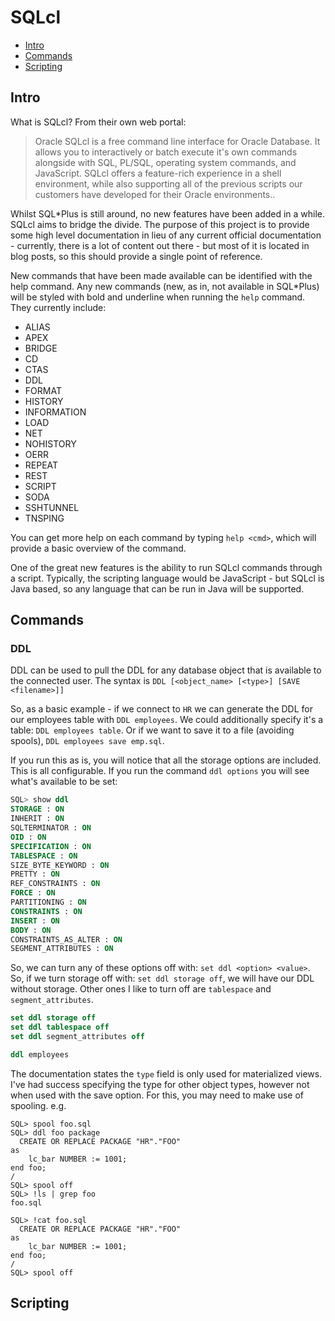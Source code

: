 # SQLcl

* [Intro](#Intro)
* [Commands](#Commands)
* [Scripting](#Scripting)

## Intro

What is SQLcl? From their own web portal:

> Oracle SQLcl is a free command line interface for Oracle Database. It allows you to interactively or batch execute it's own commands alongside with SQL, PL/SQL, operating system commands, and JavaScript. SQLcl offers a feature-rich experience in a shell environment, while also supporting all of the previous scripts our customers have developed for their Oracle environments..

Whilst SQL*Plus is still around, no new features have been added in a while. SQLcl aims to bridge the divide. The purpose of this project is to provide some high level documentation in lieu of any current official documentation - currently, there is a lot of content out there - but most of it is located in blog posts, so this should provide a single point of reference.

New commands that have been made available can be identified with the help command. Any new commands (new, as in, not available in SQL*Plus) will be styled with bold and underline when running the `help` command. They currently include:

* ALIAS
* APEX
* BRIDGE
* CD
* CTAS
* DDL
* FORMAT
* HISTORY
* INFORMATION
* LOAD
* NET
* NOHISTORY
* OERR
* REPEAT
* REST
* SCRIPT
* SODA
* SSHTUNNEL
* TNSPING

You can get more help on each command by typing `help <cmd>`, which will provide a basic overview of the command.

One of the great new features is the ability to run SQLcl commands through a script. Typically, the scripting language would be JavaScript - but SQLcl is Java based, so any language that can be run in Java will be supported.

## Commands

### DDL

DDL can be used to pull the DDL for any database object that is available to the connected user. The syntax is `DDL [<object_name> [<type>] [SAVE <filename>]]`

So, as a basic example - if we connect to `HR` we can generate the DDL for our employees table with `DDL employees`. We could additionally specify it's a table: `DDL employees table`. Or if we want to save it to a file (avoiding spools), `DDL employees save emp.sql`.

If you run this as is, you will notice that all the storage options are included. This is all configurable. If you run the command `ddl options` you will see what's available to be set:

```sql
SQL> show ddl
STORAGE : ON
INHERIT : ON
SQLTERMINATOR : ON
OID : ON
SPECIFICATION : ON
TABLESPACE : ON
SIZE_BYTE_KEYWORD : ON
PRETTY : ON
REF_CONSTRAINTS : ON
FORCE : ON
PARTITIONING : ON
CONSTRAINTS : ON
INSERT : ON
BODY : ON
CONSTRAINTS_AS_ALTER : ON
SEGMENT_ATTRIBUTES : ON
```

So, we can turn any of these options off with: `set ddl <option> <value>`. So, if we turn storage off with: `set ddl storage off`, we will have our DDL without storage. Other ones I like to turn off are `tablespace` and `segment_attributes`.

```sql
set ddl storage off
set ddl tablespace off
set ddl segment_attributes off

ddl employees
```

The documentation states the `type` field is only used for materialized views. I've had success specifying the type for other object types, however not when used with the save option. For this, you may need to make use of spooling. e.g.

```
SQL> spool foo.sql
SQL> ddl foo package
  CREATE OR REPLACE PACKAGE "HR"."FOO"
as
    lc_bar NUMBER := 1001;
end foo;
/
SQL> spool off
SQL> !ls | grep foo
foo.sql

SQL> !cat foo.sql
  CREATE OR REPLACE PACKAGE "HR"."FOO"
as
    lc_bar NUMBER := 1001;
end foo;
/
SQL> spool off
```

## Scripting
